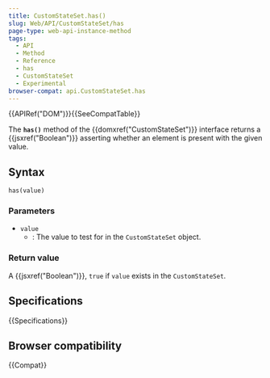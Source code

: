 ```yaml
---
title: CustomStateSet.has()
slug: Web/API/CustomStateSet/has
page-type: web-api-instance-method
tags:
  - API
  - Method
  - Reference
  - has
  - CustomStateSet
  - Experimental
browser-compat: api.CustomStateSet.has
---
```


{{APIRef("DOM")}}{{SeeCompatTable}}

The **`has()`** method of the {{domxref("CustomStateSet")}} interface returns a {{jsxref("Boolean")}} asserting whether an element is present with the given value.

## Syntax

```js-nolint
has(value)
```

### Parameters

- `value`
  - : The value to test for in the `CustomStateSet` object.

### Return value

A {{jsxref("Boolean")}}, `true` if `value` exists in the `CustomStateSet`.

## Specifications

{{Specifications}}

## Browser compatibility

{{Compat}}
